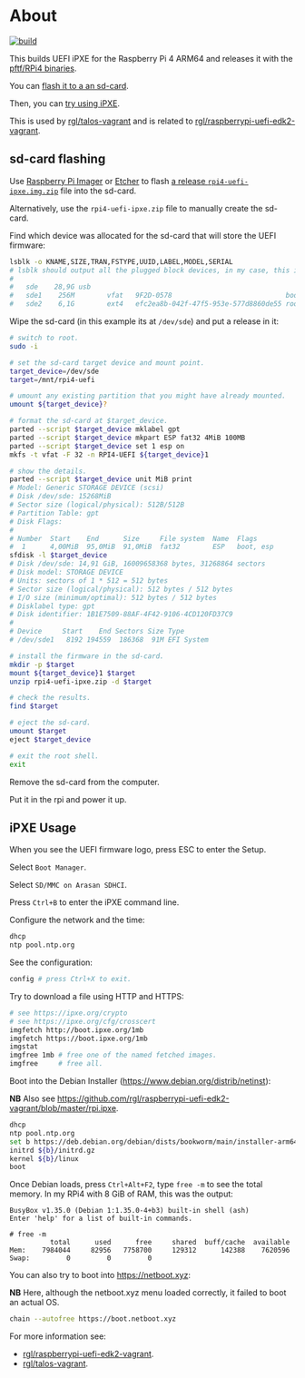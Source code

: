 # About

[![build](https://github.com/rgl/rpi4-uefi-ipxe/actions/workflows/build.yml/badge.svg)](https://github.com/rgl/rpi4-uefi-ipxe/actions/workflows/build.yml)

This builds UEFI iPXE for the Raspberry Pi 4 ARM64 and releases it with the [pftf/RPi4 binaries](https://github.com/pftf/RPi4).

You can [flash it to a an sd-card](#sd-card-flashing).

Then, you can [try using iPXE](#ipxe-usage).

This is used by [rgl/talos-vagrant](https://github.com/rgl/talos-vagrant) and is related to [rgl/raspberrypi-uefi-edk2-vagrant](https://github.com/rgl/raspberrypi-uefi-edk2-vagrant).

## sd-card flashing

Use [Raspberry Pi Imager](https://github.com/raspberrypi/rpi-imager) or [Etcher](https://github.com/balena-io/etcher) to flash [a release `rpi4-uefi-ipxe.img.zip`](https://github.com/rgl/rpi4-uefi-ipxe/releases) file into the sd-card.

Alternatively, use the `rpi4-uefi-ipxe.zip` file to manually create the sd-card.

Find which device was allocated for the sd-card that will store the UEFI firmware:

```bash
lsblk -o KNAME,SIZE,TRAN,FSTYPE,UUID,LABEL,MODEL,SERIAL
# lsblk should output all the plugged block devices, in my case, this is the device that I'm interested in:
#
#   sde    28,9G usb                                                                STORAGE DEVICE   000000078
#   sde1    256M        vfat   9F2D-0578                            boot
#   sde2    6,1G        ext4   efc2ea8b-042f-47f5-953e-577d8860de55 rootfs
```

Wipe the sd-card (in this example its at `/dev/sde`) and put a release in it:

```bash
# switch to root.
sudo -i

# set the sd-card target device and mount point.
target_device=/dev/sde
target=/mnt/rpi4-uefi

# umount any existing partition that you might have already mounted.
umount ${target_device}?

# format the sd-card at $target_device.
parted --script $target_device mklabel gpt
parted --script $target_device mkpart ESP fat32 4MiB 100MB
parted --script $target_device set 1 esp on
mkfs -t vfat -F 32 -n RPI4-UEFI ${target_device}1

# show the details.
parted --script $target_device unit MiB print
# Model: Generic STORAGE DEVICE (scsi)
# Disk /dev/sde: 15268MiB
# Sector size (logical/physical): 512B/512B
# Partition Table: gpt
# Disk Flags:
#
# Number  Start    End      Size     File system  Name  Flags
#  1      4,00MiB  95,0MiB  91,0MiB  fat32        ESP   boot, esp
sfdisk -l $target_device
# Disk /dev/sde: 14,91 GiB, 16009658368 bytes, 31268864 sectors
# Disk model: STORAGE DEVICE
# Units: sectors of 1 * 512 = 512 bytes
# Sector size (logical/physical): 512 bytes / 512 bytes
# I/O size (minimum/optimal): 512 bytes / 512 bytes
# Disklabel type: gpt
# Disk identifier: 1B1E7509-88AF-4F42-9106-4CD120FD37C9
#
# Device     Start    End Sectors Size Type
# /dev/sde1   8192 194559  186368  91M EFI System

# install the firmware in the sd-card.
mkdir -p $target
mount ${target_device}1 $target
unzip rpi4-uefi-ipxe.zip -d $target

# check the results.
find $target

# eject the sd-card.
umount $target
eject $target_device

# exit the root shell.
exit
```

Remove the sd-card from the computer.

Put it in the rpi and power it up.

## iPXE Usage

When you see the UEFI firmware logo, press ESC to enter the Setup.

Select `Boot Manager`.

Select `SD/MMC on Arasan SDHCI`.

Press `Ctrl+B` to enter the iPXE command line.

Configure the network and the time:

```bash
dhcp
ntp pool.ntp.org
```

See the configuration:

```bash
config # press Ctrl+X to exit.
```

Try to download a file using HTTP and HTTPS:

```bash
# see https://ipxe.org/crypto
# see https://ipxe.org/cfg/crosscert
imgfetch http://boot.ipxe.org/1mb
imgfetch https://boot.ipxe.org/1mb
imgstat
imgfree 1mb # free one of the named fetched images.
imgfree     # free all.
```

Boot into the Debian Installer (https://www.debian.org/distrib/netinst):

**NB** Also see https://github.com/rgl/raspberrypi-uefi-edk2-vagrant/blob/master/rpi.ipxe.

```bash
dhcp
ntp pool.ntp.org
set b https://deb.debian.org/debian/dists/bookworm/main/installer-arm64/current/images/netboot/debian-installer/arm64
initrd ${b}/initrd.gz
kernel ${b}/linux
boot
```

Once Debian loads, press `Ctrl+Alt+F2`, type `free -m` to see the total memory. In my RPi4 with 8 GiB of RAM, this was the output:

```console
BusyBox v1.35.0 (Debian 1:1.35.0-4+b3) built-in shell (ash)
Enter 'help' for a list of built-in commands.

# free -m
          total      used      free     shared  buff/cache  available
Mem:    7984044     82956   7758700     129312      142388    7620596
Swap:         0         0         0
```

You can also try to boot into https://netboot.xyz:

**NB** Here, although the netboot.xyz menu loaded correctly, it failed to boot an actual OS.

```bash
chain --autofree https://boot.netboot.xyz
```

For more information see:

* [rgl/raspberrypi-uefi-edk2-vagrant](https://github.com/rgl/raspberrypi-uefi-edk2-vagrant).
* [rgl/talos-vagrant](https://github.com/rgl/talos-vagrant).
